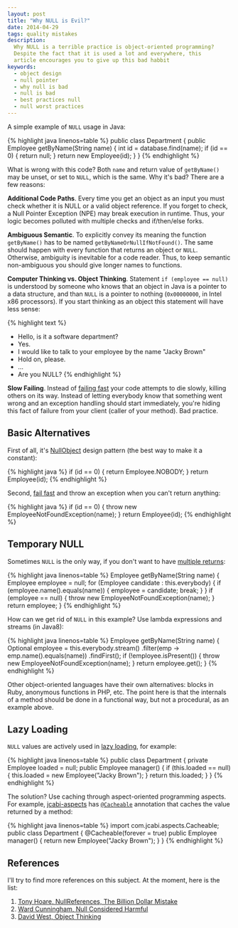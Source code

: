 ```yaml
---
layout: post
title: "Why NULL is Evil?"
date: 2014-04-29
tags: quality mistakes
description:
  Why NULL is a terrible practice is object-oriented programming?
  Despite the fact that it is used a lot and everywhere, this
  article encourages you to give up this bad habbit
keywords:
  - object design
  - null pointer
  - why null is bad
  - null is bad
  - best practices null
  - null worst practices
---
```


A simple example of `NULL` usage in Java:

{% highlight java linenos=table %}
public class Department {
  public Employee getByName(String name) {
    int id = database.find(name);
    if (id == 0) {
      return null;
    }
    return new Employee(id);
  }
}
{% endhighlight %}

What is wrong with this code? Both `name` and return value of `getByName()` may
be unset, or set to `NULL`, which is the same. Why it's bad? There are a few
reasons:

**Additional Code Paths**. Every time you get an object as an  input you must
check whether it is NULL or a valid object reference. If you forget to check, a
Null Pointer Exception (NPE) may break execution in runtime. Thus, your logic
becomes polluted with multiple checks and if/then/else forks.

**Ambiguous Semantic**. To explicitly convey its meaning the  function
`getByName()` has to be named `getByNameOrNullIfNotFound()`. The same should
happen with every function that returns an object or `NULL`. Otherwise,
ambiguity is inevitable for a code reader. Thus, to keep semantic non-ambiguous
you should give longer names to functions.

**Computer Thinking vs. Object Thinking**. Statement `if (employee == null)`  is
understood by someone who knows that an object in Java is a pointer to a data
structure, and than `NULL` is a pointer to nothing (`0x00000000`, in Intel x86
processors). If you start thinking as an object this statement will have less
sense:

{% highlight text %}
- Hello, is it a software department?
- Yes.
- I would like to talk to your employee by the name "Jacky Brown"
- Hold on, please.
- ...
- Are you NULL?
{% endhighlight %}

**Slow Failing**. Instead of
[failing fast](http://martinfowler.com/ieeeSoftware/failFast.pdf)
your code attempts to die slowly, killing others on its way. Instead
of letting everybody know that something went wrong and an exception
handling should start immediately, you're hiding this fact of failure
from your client (caller of your method). Bad practice.

## Basic Alternatives

First of all, it's [NullObject](http://en.wikipedia.org/wiki/Null_Object_pattern)
design pattern (the best way to make it a constant):

{% highlight java %}
if (id == 0) {
  return Employee.NOBODY;
}
return Employee(id);
{% endhighlight %}

Second, [fail fast](http://martinfowler.com/ieeeSoftware/failFast.pdf) and throw an exception when you can't return anything:

{% highlight java %}
if (id == 0) {
  throw new EmployeeNotFoundException(name);
}
return Employee(id);
{% endhighlight %}

## Temporary NULL

Sometimes `NULL` is the only way, if you don't want to have
[multiple returns](http://www.javapractices.com/topic/TopicAction.do?Id=114):

{% highlight java linenos=table %}
Employee getByName(String name) {
  Employee employee = null;
  for (Employee candidate : this.everybody) {
    if (employee.name().equals(name)) {
      employee = candidate;
      break;
    }
  }
  if (employee == null) {
    throw new EmployeeNotFoundException(name);
  }
  return employee;
}
{% endhighlight  %}

How can we get rid of `NULL` in this example? Use lambda expressions
and streams (in Java8):

{% highlight java linenos=table %}
Employee getByName(String name) {
  Optional<Employee> employee = this.everybody.stream()
    .filter(emp -> emp.name().equals(name))
    .findFirst();
  if (!employee.isPresent()) {
    throw new EmployeeNotFoundException(name);
  }
  return employee.get();
}
{% endhighlight  %}

Other object-oriented languages have their own alternatives:
blocks in Ruby, anonymous functions in PHP, etc. The point here is
that the internals of a method should be done in a functional way, but
not a procedural, as an example above.

## Lazy Loading

`NULL` values are actively used in [lazy loading](http://en.wikipedia.org/wiki/Lazy_loading), for example:

{% highlight java linenos=table %}
public class Department {
  private Employee loaded = null;
  public Employee manager() {
    if (this.loaded == null) {
      this.loaded = new Employee("Jacky Brown");
    }
    return this.loaded;
  }
}
{% endhighlight %}

The solution? Use caching through aspect-oriented programming aspects. For
example,
[jcabi-aspects](http://aspects.jcabi.com) has
[`@Cacheable`](http://aspects.jcabi.com/annotation-cacheable.html)
annotation that caches the value returned by a method:

{% highlight java linenos=table %}
import com.jcabi.aspects.Cacheable;
public class Department {
  @Cacheable(forever = true)
  public Employee manager() {
    return new Employee("Jacky Brown");
  }
}
{% endhighlight %}

## References

I'll try to find more references on this subject. At the moment,
here is the list:

 1. [Tony Hoare, NullReferences, The Billion Dollar Mistake](http://www.infoq.com/presentations/Null-References-The-Billion-Dollar-Mistake-Tony-Hoare)
 1. [Ward Cunningham, Null Considered Harmful](http://c2.com/cgi/wiki?NullConsideredHarmful)
 1. [David West, Object Thinking](http://www.amazon.com/Object-Thinking-DV-Microsoft-Professional-David/dp/0735619654)
